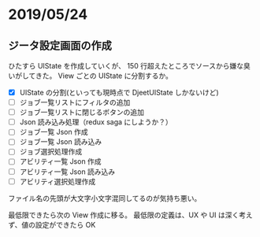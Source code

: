 # 2019/05/24

## ジータ設定画面の作成

ひたすら UIState を作成していくが、
150 行超えたところでソースから嫌な臭いがしてきた。
View ごとの UIState に分割するか。

- [x] UIState の分割(といっても現時点で DjeetUIState しかないけど)
- [ ] ジョブ一覧リストにフィルタの追加
- [ ] ジョブ一覧リストに閉じるボタンの追加
- [ ] Json 読み込み処理（redux saga にしようか？）
- [ ] ジョブ一覧 Json 作成
- [ ] ジョブ一覧 Json 読み込み
- [ ] ジョブ選択処理作成
- [ ] アビリティ一覧 Json 作成
- [ ] アビリティ一覧 Json 読み込み
- [ ] アビリティ選択処理作成

ファイル名の先頭が大文字小文字混同してるのが気持ち悪い。

最低限できたら次の View 作成に移る。
最低限の定義は、UX や UI は深く考えず、値の設定ができたら OK
